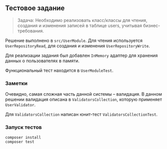 ## Тестовое задание

> Задача: Необходимо реализовать класс/классы для чтения, создания и изменения записей в таблице users, учитывая бизнес-требования.

Решение выполнено в `src/UserModule`. Для чтения используется `UserRepositoryRead`, для создания и изменения `UserRepositoryWrite`.

Для реализации задания был добавлен `InMemory` адаптер для хранения данных о пользователях в памяти.

Функциональный тест находится в `UserModuleTest`.

### Заметки

Очевидно, самая сложная часть данной системы – валидация. В данном решении валидация описана в `ValidatorsCollection`, которую применяет `UserValidator`.

Для `ValidatorsCollection` написан юнит-тест `ValidatorsCollectionTest`.

### Запуск тестов

```shell
composer install
composer test
```
